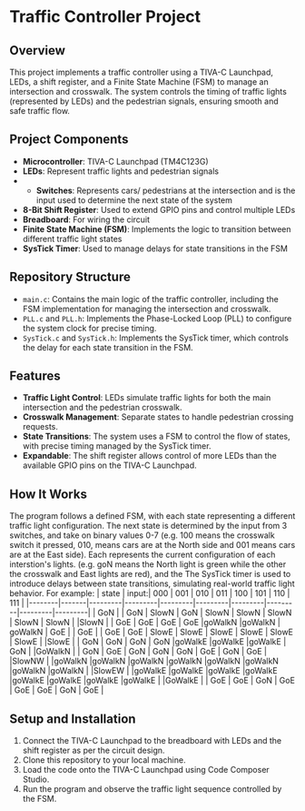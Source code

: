 # Traffic Controller Project

## Overview
This project implements a traffic controller using a TIVA-C Launchpad, LEDs, a shift register, and a Finite State Machine (FSM) to manage an intersection and crosswalk. The system controls the timing of traffic lights (represented by LEDs) and the pedestrian signals, ensuring smooth and safe traffic flow.

## Project Components
- **Microcontroller**: TIVA-C Launchpad (TM4C123G)
- **LEDs**: Represent traffic lights and pedestrian signals
- - **Switches**: Represents cars/ pedestrians at the intersection and is the input used to determine the next state of the system
- **8-Bit Shift Register**: Used to extend GPIO pins and control multiple LEDs
- **Breadboard**: For wiring the circuit
- **Finite State Machine (FSM)**: Implements the logic to transition between different traffic light states
- **SysTick Timer**: Used to manage delays for state transitions in the FSM

## Repository Structure
- `main.c`: Contains the main logic of the traffic controller, including the FSM implementation for managing the intersection and crosswalk.
- `PLL.c` and `PLL.h`: Implements the Phase-Locked Loop (PLL) to configure the system clock for precise timing.
- `SysTick.c` and `SysTick.h`: Implements the SysTick timer, which controls the delay for each state transition in the FSM.

## Features
- **Traffic Light Control**: LEDs simulate traffic lights for both the main intersection and the pedestrian crosswalk.
- **Crosswalk Management**: Separate states to handle pedestrian crossing requests.
- **State Transitions**: The system uses a FSM to control the flow of states, with precise timing managed by the SysTick timer.
- **Expandable**: The shift register allows control of more LEDs than the available GPIO pins on the TIVA-C Launchpad.

## How It Works
The program follows a defined FSM, with each state representing a different traffic light configuration. The next state is determined by the input from 3 switches, and take on binary values 0-7 (e.g. 100 means the crosswalk switch it pressed, 010, means cars are at the North side and 001 means cars are at the East side). Each represents the current configuration of each interstion's lights. (e.g. goN means the North light is green while the other the crosswalk and East lights are red), and the  The SysTick timer is used to introduce delays between state transitions, simulating real-world traffic light behavior. For example:
| state  | input:|   000   |   001   |   010   |   011   |   100   |   101   |   110   |   111   |
|--------|-------|---------|---------|---------|---------|---------|---------|---------|---------|
|  GoN   |       |   GoN   |   SlowN |   GoN   |   SlowN |   SlowN |   SlowN |   SlowN | SlowN   |
|SlowN   |       |   GoE   |   GoE   |   GoE   |   GoE   |goWalkN  |goWalkN  | goWalkN |   GoE   |
|  GoE   |       |   GoE   |   GoE   | SlowE   | SlowE   | SlowE   | SlowE   | SlowE   | SlowE   |
|SlowE   |       |   GoN   |   GoN   |   GoN   |   GoN   |goWalkE  |goWalkE  |goWalkE  |   GoN   |
|GoWalkN |       |   GoN   |   GoE   |   GoN   |   GoN   |   GoN   |   GoE   |   GoN   |   GoE   |
|SlowNW  |       |goWalkN  |goWalkN  |goWalkN  |goWalkN  |goWalkN  |goWalkN  |goWalkN  |goWalkN  |
|SlowEW  |       |goWalkE  |goWalkE  |goWalkE  |goWalkE  |goWalkE  |goWalkE  |goWalkE  |goWalkE  |
|GoWalkE |       |   GoE   |   GoE   |   GoN   |   GoE   |   GoE   |   GoE   |   GoN   |   GoE   |


## Setup and Installation
1. Connect the TIVA-C Launchpad to the breadboard with LEDs and the shift register as per the circuit design.
2. Clone this repository to your local machine.
3. Load the code onto the TIVA-C Launchpad using Code Composer Studio.
4. Run the program and observe the traffic light sequence controlled by the FSM.
